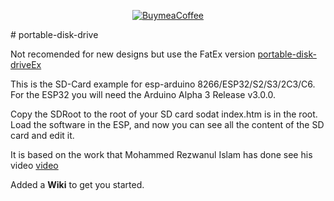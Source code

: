 <p align="center">
  <a href="https://buymeacoffee.com/emilespecialproducts">
    <img alt="BuymeaCoffee" src="https://www.buymeacoffee.com/assets/img/custom_images/orange_img.png">
  </a>
</p>
# portable-disk-drive

Not recomended for new designs but use the FatEx version <a href="https://github.com/EmileSpecialProducts/portable-disk-driveEx">portable-disk-driveEx</a>

This is the SD-Card example for esp-arduino 8266/ESP32/S2/S3/2C3/C6.
For the ESP32 you will need the Arduino Alpha 3 Release v3.0.0.

Copy the SDRoot to the root of your SD card sodat index.htm is in the root.
Load the software in the ESP, and now you can see all the content of the SD card and edit it.

It is based on the work that 
Mohammed Rezwanul Islam has done see his video <a href="https://www.youtube.com/watch?v=zJP3Ie3nE7c&t=5s
"> video</a>

Added a <b>Wiki</b> to get you started.

